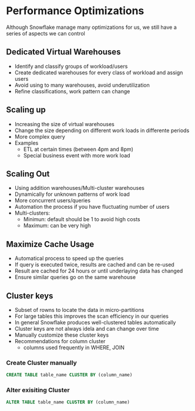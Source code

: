 # Performance Optimizations

Although Snowflake manage many optimizations for us, we still have a series of aspects we can control

## Dedicated Virtual Warehouses

- Identify and classify groups of workload/users
- Create dedicated warehouses for every class of workload and assign users
- Avoid using to many warehouses, avoid underutilization
- Refine classifications, work pattern can change

## Scaling up

- Increasing the size of virtual warehouses
- Change the size depending on different work loads in differente periods
- More complex query
- Examples
  - ETL at certain times (between 4pm and 8pm)
  - Special business event with more work load

## Scaling Out

- Using addition warehouses/Multi-cluster warehouses
- Dynamically for unknown patterns of work load
- More concurrent users/queries
- Automation the process if you have fluctuating number of users
- Multi-clusters:
  - Minimun: default should be 1 to avoid high costs
  - Maximum: can be very high

## Maximize Cache Usage

- Automatical process to speed up the queries
- If query is executed twice, results are cached and can be re-used
- Result are cached for 24 hours or until underlaying data has changed
- Ensure similar queries go on the same warehouse

## Cluster keys

- Subset of rowns to locate the data in micro-partitions
- For large tables this improves the scan efficiency in our queries
- In general Snowflake produces well-clustered tables automatically
- Cluster keys are not always idela and can change over time
- Manually customize these cluster keys
- Recommendations for column cluster
  - columns used frequently in WHERE, JOIN

### Create Cluster manually

```sql
CREATE TABLE table_name CLUSTER BY (column_name)
```

### Alter exisiting Cluster

```sql
ALTER TABLE table_name CLUSTER BY (column_name)
```
